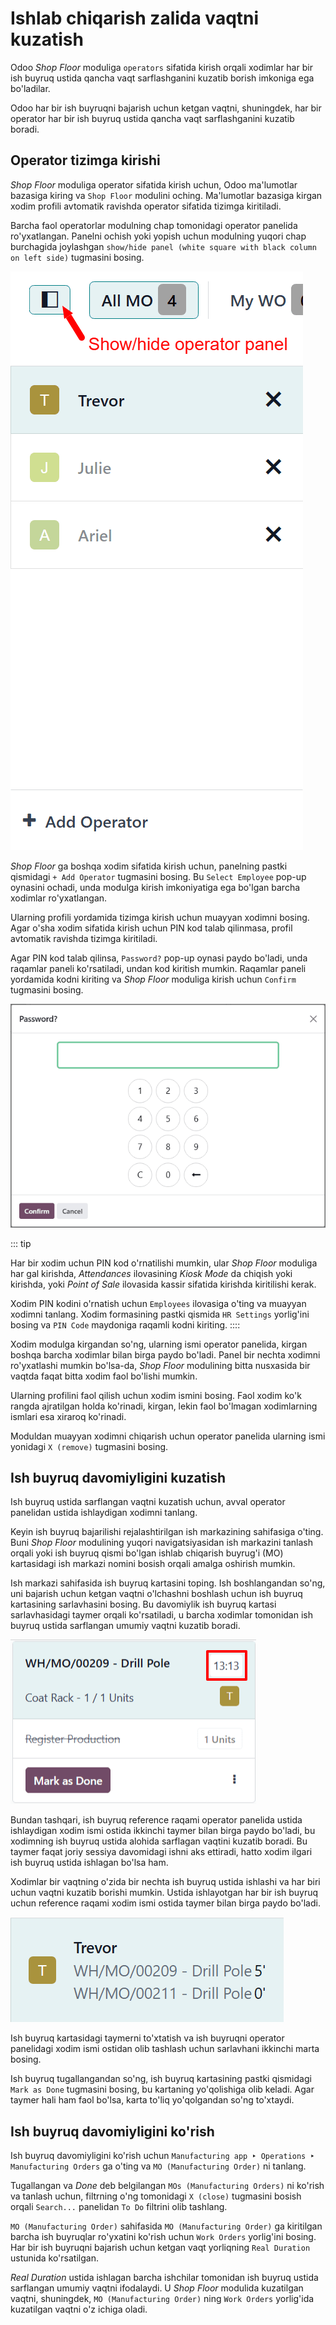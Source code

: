 # Ishlab chiqarish zalida vaqtni kuzatish

Odoo *Shop Floor* moduliga `operators` sifatida kirish orqali xodimlar
har bir ish buyruq ustida qancha vaqt sarflashganini kuzatib borish imkoniga ega bo'ladilar.

Odoo har bir ish buyruqni bajarish uchun ketgan vaqtni, shuningdek,
har bir operator har bir ish buyruq ustida qancha vaqt sarflashganini kuzatib boradi.

## Operator tizimga kirishi

*Shop Floor* moduliga operator sifatida kirish uchun,
Odoo ma'lumotlar bazasiga kiring va `Shop Floor` modulini oching. Ma'lumotlar bazasiga
kirgan xodim profili avtomatik ravishda operator sifatida tizimga kiritiladi.

Barcha faol operatorlar modulning chap tomonidagi operator panelida ro'yxatlangan.
Panelni ochish yoki yopish uchun modulning yuqori chap
burchagida joylashgan `show/hide panel (white square with black column on
left side)` tugmasini bosing.

![Shop Floor modulidagi operator paneli va uning ustidagi ko'rsatish/yashirish paneli tugmasi.](shop_floor_tracking/operator-panel.png)

*Shop Floor* ga boshqa xodim sifatida kirish uchun,
panelning pastki qismidagi `+ Add Operator` tugmasini bosing.
Bu `Select Employee` pop-up oynasini ochadi, unda modulga kirish imkoniyatiga ega bo'lgan
barcha xodimlar ro'yxatlangan.

Ularning profili yordamida tizimga kirish uchun muayyan xodimni bosing.
Agar o'sha xodim sifatida kirish uchun PIN kod talab qilinmasa,
profil avtomatik ravishda tizimga kiritiladi.

Agar PIN kod talab qilinsa, `Password?` pop-up oynasi paydo bo'ladi,
unda raqamlar paneli ko'rsatiladi, undan kod kiritish mumkin.
Raqamlar paneli yordamida kodni kiriting va *Shop Floor* moduliga
kirish uchun `Confirm` tugmasini bosing.

![Operator PIN kodini kiritish uchun ishlatiladigan \"Password?\" pop-up oynasi.](shop_floor_tracking/pin-code.png)

::: tip

Har bir xodim uchun PIN kod o'rnatilishi mumkin, ular *Shop Floor* moduliga
har gal kirishda, *Attendances* ilovasining *Kiosk Mode* da chiqish
yoki kirishda, yoki *Point of Sale* ilovasida kassir sifatida kirishda
kiritilishi kerak.

Xodim PIN kodini o'rnatish uchun `Employees` ilovasiga o'ting va
muayyan xodimni tanlang. Xodim formasining pastki qismida
`HR Settings` yorlig'ini bosing va `PIN Code` maydoniga
raqamli kodni kiriting.
::::

Xodim modulga kirgandan so'ng, ularning ismi operator panelida,
kirgan boshqa barcha xodimlar bilan birga paydo bo'ladi.
Panel bir nechta xodimni ro'yxatlashi mumkin bo'lsa-da,
*Shop Floor* modulining bitta nusxasida bir vaqtda faqat
bitta xodim faol bo'lishi mumkin.

Ularning profilini faol qilish uchun xodim ismini bosing.
Faol xodim ko'k rangda ajratilgan holda ko'rinadi,
kirgan, lekin faol bo'lmagan xodimlarning ismlari esa
xiraroq ko'rinadi.

Moduldan muayyan xodimni chiqarish uchun operator panelida
ularning ismi yonidagi `X (remove)` tugmasini bosing.

## Ish buyruq davomiyligini kuzatish

Ish buyruq ustida sarflangan vaqtni kuzatish uchun,
avval operator panelidan ustida ishlaydigan xodimni tanlang.

Keyin ish buyruq bajarilishi rejalashtirilgan ish markazining
sahifasiga o'ting. Buni *Shop Floor* modulining yuqori
navigatsiyasidan ish markazini tanlash orqali yoki ish buyruq
qismi bo'lgan ishlab chiqarish buyrug'i (MO) kartasidagi
ish markazi nomini bosish orqali amalga oshirish mumkin.

Ish markazi sahifasida ish buyruq kartasini toping.
Ish boshlangandan so'ng, uni bajarish uchun ketgan vaqtni
o'lchashni boshlash uchun ish buyruq kartasining sarlavhasini bosing.
Bu davomiylik ish buyruq kartasi sarlavhasidagi taymer orqali
ko'rsatiladi, u barcha xodimlar tomonidan ish buyruq ustida
sarflangan umumiy vaqtni kuzatib boradi.

![Faol taymer bilan ish buyruq kartasi.](shop_floor_tracking/work-order-timer.png)

Bundan tashqari, ish buyruq reference raqami operator panelida
ustida ishlaydigan xodim ismi ostida ikkinchi taymer bilan
birga paydo bo'ladi, bu xodimning ish buyruq ustida alohida
sarflagan vaqtini kuzatib boradi. Bu taymer faqat joriy
sessiya davomidagi ishni aks ettiradi, hatto xodim ilgari
ish buyruq ustida ishlagan bo'lsa ham.

Xodimlar bir vaqtning o'zida bir nechta ish buyruq ustida
ishlashi va har biri uchun vaqtni kuzatib borishi mumkin.
Ustida ishlayotgan har bir ish buyruq uchun reference raqami
xodim ismi ostida taymer bilan birga paydo bo'ladi.

![Operator panelidagi xodim kartasi, ikkita ish buyruq taymerini ko'rsatmoqda.](shop_floor_tracking/employee-timer.png)

Ish buyruq kartasidagi taymerni to'xtatish va ish buyruqni
operator panelidagi xodim ismi ostidan olib tashlash uchun
sarlavhani ikkinchi marta bosing.

Ish buyruq tugallangandan so'ng, ish buyruq kartasining
pastki qismidagi `Mark as Done` tugmasini bosing, bu
kartaning yo'qolishiga olib keladi. Agar taymer hali ham
faol bo'lsa, karta to'liq yo'qolgandan so'ng to'xtaydi.

## Ish buyruq davomiyligini ko'rish

Ish buyruq davomiyligini ko'rish uchun
`Manufacturing app ‣ Operations
‣ Manufacturing Orders` ga o'ting va
`MO (Manufacturing Order)` ni tanlang.

Tugallangan va *Done* deb belgilangan `MOs (Manufacturing Orders)` ni ko'rish va tanlash uchun,
filtrning o'ng tomonidagi `X (close)` tugmasini bosish orqali
`Search...` panelidan `To Do` filtrini olib tashlang.

`MO (Manufacturing Order)` sahifasida
`MO (Manufacturing Order)` ga kiritilgan
barcha ish buyruqlar ro'yxatini ko'rish uchun `Work Orders` yorlig'ini bosing.
Har bir ish buyruqni bajarish uchun ketgan vaqt yorliqning
`Real Duration` ustunida ko'rsatilgan.

*Real Duration* ustida ishlagan barcha ishchilar tomonidan
ish buyruq ustida sarflangan umumiy vaqtni ifodalaydi.
U *Shop Floor* modulida kuzatilgan vaqtni, shuningdek,
`MO (Manufacturing Order)` ning
`Work Orders` yorlig'ida kuzatilgan vaqtni o'z ichiga oladi.